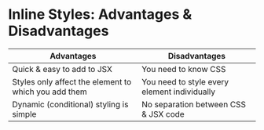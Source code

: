 # Inline Styles: Advantages & Disadvantages

| Advantages                                           | Disadvantages                                |
| ---------------------------------------------------- | -------------------------------------------- |
| Quick & easy to add to JSX                           | You need to know CSS                         |
| Styles only affect the element to which you add them | You need to style every element individually |
| Dynamic (conditional) styling is simple              | No separation between CSS & JSX code         |
